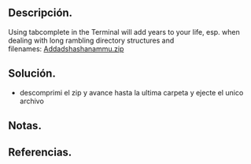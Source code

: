 ## Descripción.

Using tabcomplete in the Terminal will add years to your life, esp. when dealing with long rambling directory structures and filenames: [Addadshashanammu.zip](https://mercury.picoctf.net/static/a350754a299cb58988d6d47aed5be3ba/Addadshashanammu.zip)

## Solución.

- descomprimi el zip y avance hasta la ultima carpeta y ejecte el unico archivo

## Notas.

## Referencias.